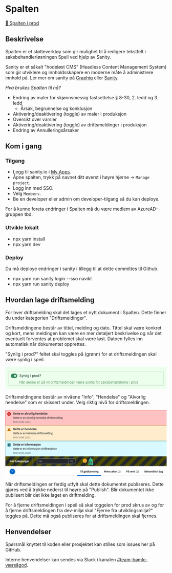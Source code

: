 # Spalten

[🔗 Spalten i prod](https://spalten.intern.nav.no/)

## Beskrivelse

Spalten er et støtteverktøy som gir mulighet til å redigere tekstfelt i saksbehandlerløsningen Speil ved hjelp av Sanity.

Sanity er et såkalt "hodeløst CMS" (Headless Content Management System) som gir utviklere og innholdsskapere en moderne måte å administrere innhold på. Ler mer om sanity på [Graphiq](https://www.graphiq.design/verktoy/web/v/sanity/r/recRHeHhrBoevsvmQ) eller [Sanity](https://www.sanity.io/)

_Hva brukes Spalten til nå?_

- Endring av maler for skjønnsmessig fastsettelse § 8-30, 2. ledd og 3. ledd
  - Årsak, begrunnelse og konklusjon
- Aktivering/deaktivering (toggle) av maler i produksjon
- Oversikt over varsler
- Aktivering/deaktivering (toggle) av driftsmeldinger i produksjon
- Endring av Annulleringsårsaker

## Kom i gang

### Tilgang

- Legg til sanity.io i [My Apps](http://myapplications.microsoft.com/).
- Åpne spalten, trykk på navnet ditt øverst i høyre hjørne -> `Manage project`.
- Logg inn med SSO.
- Velg `Members`.
- Be en developer eller admin om developer-tilgang så du kan deploye.

For å kunne foreta endringer i Spalten må du være medlem av AzureAD-gruppen tbd.

### Utvikle lokalt

- npx yarn install
- npx yarn dev

### Deploy

Du må deploye endringer i sanity i tillegg til at dette committes til Github.

- npx yarn run sanity login --sso navikt
- npx yarn run sanity deploy

## Hvordan lage driftsmelding

For hver driftsmelding skal det lages et nytt dokument i Spalten.
Dette finner du under kategorien "Driftsmeldinger".

Driftsmeldingene består av tittel, melding og dato.
Tittel skal være konkret og kort, mens meldingen kan være en mer detaljert beskrivelse og når det eventuelt forventes at problemet skal være løst.
Datoen fylles inn automatisk når dokumentet opprettes.

"Synlig i prod?" feltet skal toggles på (grønn) for at driftsmeldingen skal være synlig i speil.

![Synlig i prod toggle](synlig-i-prod-toggle.png)

Driftsmeldingene består av nivåene "Info", "Hendelse" og "Alvorlig hendelse" som er skissert under. Velg riktig nivå for driftsmeldingen.

![Varsler i speil](varsler-i-speil.png)

Når driftsmeldingen er ferdig utfylt skal dette dokumentet publiseres.
Dette gjøres ved å trykke nederst til høyre på "Publish".
Blir dokumentet ikke publisert blir det ikke laget en driftmelding.

For å fjerne driftsmeldingen i speil så skal toggelen for prod skrus av og for å fjerne driftsmeldingen fra dev-miljø skal "Fjerne fra utviklingsmiljø?" toggles på.
Dette må også publiseres for at driftsmeldingen skal fjernes.

## Henvendelser

Spørsmål knyttet til koden eller prosjektet kan stilles som issues her på GitHub.

Interne henvendelser kan sendes via Slack i kanalen [#team-bømlo-værsågod](https://nav-it.slack.com/archives/C019637N90X).
